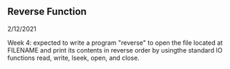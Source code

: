 <h2> Reverse Function </h2>

2/12/2021

<p>Week 4: expected to write a program "reverse" to open the file located at FILENAME and print its contents in reverse order by usingthe standard 
IO functions read, write, lseek, open, and close.</p>
